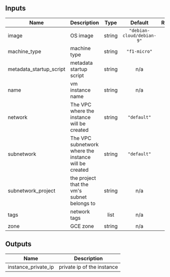 ## Inputs

| Name | Description | Type | Default | Required |
|------|-------------|:----:|:-----:|:-----:|
| image | OS image | string | `"debian-cloud/debian-9"` | no |
| machine\_type | machine type | string | `"f1-micro"` | no |
| metadata\_startup\_script | metadata startup script | string | n/a | yes |
| name | vm instance name | string | n/a | yes |
| network | The VPC where the instance will be created | string | `"default"` | no |
| subnetwork | The VPC subnetwork where the instance will be created | string | `"default"` | no |
| subnetwork\_project | the project that the vm's subnet belongs to | string | n/a | yes |
| tags | network tags | list | n/a | yes |
| zone | GCE zone | string | n/a | yes |

## Outputs

| Name | Description |
|------|-------------|
| instance\_private\_ip | private ip of the instance |
